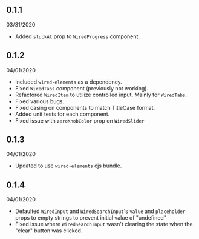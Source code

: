 ## 0.1.1

03/31/2020

- Added `stuckAt` prop to `WiredProgress` component.

## 0.1.2

04/01/2020

- Included `wired-elements` as a dependency.
- Fixed `WiredTabs` component (previously not working).
- Refactored `WiredItem` to utilize controlled input. Mainly for `WiredTabs`.
- Fixed various bugs.
- Fixed casing on components to match TitleCase format.
- Added unit tests for each component.
- Fixed issue with `zeroKnobColor` prop on `WiredSlider`

## 0.1.3

04/01/2020

- Updated to use `wired-elements` cjs bundle.

## 0.1.4

04/01/2020

- Defaulted `WiredInput` and `WiredSearchInput`'s `value` and `placeholder` props to empty strings to prevent initial value of "undefined"
- Fixed issue where `WiredSearchInput` wasn't clearing the state when the "clear" button was clicked.
